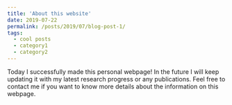 ```yaml
---
title: 'About this website'
date: 2019-07-22
permalink: /posts/2019/07/blog-post-1/
tags:
  - cool posts
  - category1
  - category2
---
```


Today I successfully made this personal webpage! In the future I will keep updating it with my latest research progress or any publications. Feel free to contact me if you want to know more details about the information on this webpage.